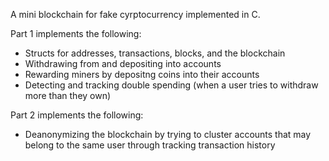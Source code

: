 A mini blockchain for fake cyrptocurrency implemented in C.

Part 1 implements the following:
- Structs for  addresses, transactions, blocks, and the blockchain
- Withdrawing from and depositing into accounts 
- Rewarding miners by depositng coins into their accounts
- Detecting and tracking double spending (when a user tries to withdraw more than they own)

Part 2 implements the following:
- Deanonymizing the blockchain by trying to cluster accounts that may belong to the same user through tracking transaction history 
